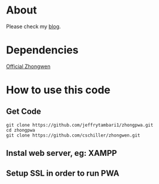 
# About
Please check my [blog](https://jeffrytambari.info/using-zhong-pwa/).

# Dependencies
[Official Zhongwen](https://github.com/cschiller/zhongwen)

# How to use this code
## Get Code
```
git clone https://github.com/jeffrytambari1/zhongpwa.git
cd zhongpwa
git clone https://github.com/cschiller/zhongwen.git
```
## Instal web server, eg: XAMPP
## Setup SSL in order to run PWA




